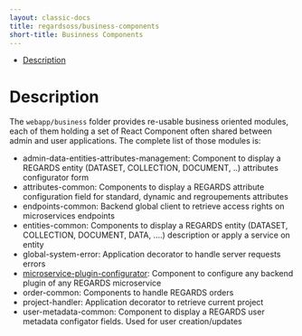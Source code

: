```yaml
---
layout: classic-docs
title: regardsoss/business-components
short-title: Businness Components
---
```


<!-- START doctoc generated TOC please keep comment here to allow auto update -->
<!-- DON'T EDIT THIS SECTION, INSTEAD RE-RUN doctoc TO UPDATE -->


- [Description](#description)

<!-- END doctoc generated TOC please keep comment here to allow auto update -->

# Description

The `webapp/business` folder provides re-usable business oriented modules, each of them holding a set of React Component often shared between admin and user applications. The complete list of those modules is:
 - admin-data-entities-attributes-management: Component to display a REGARDS entity (DATASET, COLLECTION, DOCUMENT, ..) attributes configurator form 
 - attributes-common: Components to display a REGARDS attribute configuration field for standard, dynamic and regroupements attributes
 - endpoints-common: Backend global client to retrieve access rights on microservices endpoints 
 - entities-common: Components to display a REGARDS entity (DATASET, COLLECTION, DOCUMENT, DATA, ....) description or apply a service on entity
 - global-system-error: Application decorator to handle server requests errors
 - [microservice-plugin-configurator](/frontend/components/business/microservice-plugin-configurator/): Component to configure any backend plugin of any REGARDS microservice 
 - order-common: Components to handle REGARDS orders
 - project-handler: Application decorator to retrieve current project 
 - user-metadata-common: Component to display a REGARDS user metadata configator fields. Used for user creation/updates
 